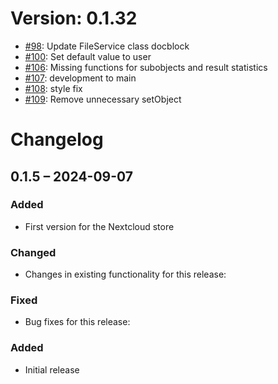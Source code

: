 # Version: 0.1.32

* [#98](https://github.com/ConductionNL/openregister/pull/98): Update FileService class docblock
* [#100](https://github.com/ConductionNL/openregister/pull/100): Set default value to user
* [#106](https://github.com/ConductionNL/openregister/pull/106): Missing functions for subobjects and result statistics
* [#107](https://github.com/ConductionNL/openregister/pull/107): development to main
* [#108](https://github.com/ConductionNL/openregister/pull/108): style fix
* [#109](https://github.com/ConductionNL/openregister/pull/109): Remove unnecessary setObject


# Changelog

## 0.1.5 – 2024-09-07
### Added
- First version for the Nextcloud store

### Changed
- Changes in existing functionality for this release:

### Fixed
- Bug fixes for this release:

### Added
- Initial release

